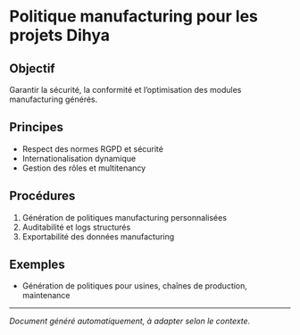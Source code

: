 # Politique manufacturing pour les projets Dihya

## Objectif
Garantir la sécurité, la conformité et l’optimisation des modules manufacturing générés.

## Principes
- Respect des normes RGPD et sécurité
- Internationalisation dynamique
- Gestion des rôles et multitenancy

## Procédures
1. Génération de politiques manufacturing personnalisées
2. Auditabilité et logs structurés
3. Exportabilité des données manufacturing

## Exemples
- Génération de politiques pour usines, chaînes de production, maintenance

---
*Document généré automatiquement, à adapter selon le contexte.*
